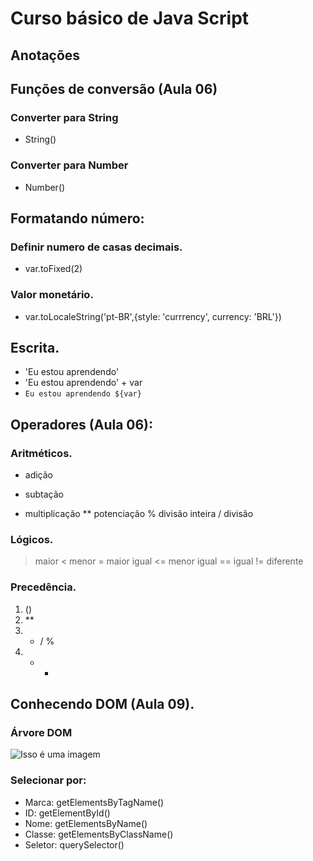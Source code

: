 # Curso básico de Java Script 
## Anotações 

## Funções de conversão (Aula 06)

### Converter para String
- String()

### Converter para Number
- Number()

## Formatando número:

### Definir numero de casas decimais.
- var.toFixed(2)

### Valor monetário.
- var.toLocaleString('pt-BR',{style: 'currrency', currency: 'BRL'})

## Escrita.
- 'Eu estou aprendendo'
- 'Eu estou aprendendo' + var
- `Eu estou aprendendo ${var}`

## Operadores (Aula 06):
### Aritméticos.
+ adição
- subtação
* multiplicação
** potenciação 
% divisão inteira
/ divisão

### Lógicos.
> maior
< menor
>= maior igual
<= menor igual
== igual 
!= diferente

### Precedência.
 1. ()
 2. **
 3. * / %
 4. - +

## Conhecendo DOM (Aula 09).
### Árvore DOM
![Isso é uma imagem](https://myoctocat.com/assets/images/base-octocat.svg)

### Selecionar por:
- Marca: getElementsByTagName()
- ID: getElementById()
- Nome: getElementsByName()
- Classe: getElementsByClassName()
- Seletor: querySelector()


